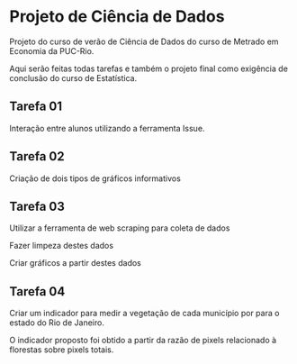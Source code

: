 # Projeto de Ciência de Dados

Projeto do curso de verão de Ciência de Dados do curso de Metrado em Economia da PUC-Rio.

Aqui serão feitas todas tarefas e também o projeto final como exigência de conclusão do curso de Estatística.

## Tarefa 01 
Interação entre alunos utilizando a ferramenta Issue.

## Tarefa 02
Criação de dois tipos de gráficos informativos

## Tarefa 03
Utilizar a ferramenta de web scraping para coleta de dados 

Fazer limpeza destes dados 

Criar gráficos a partir destes dados

## Tarefa 04
Criar um indicador para medir a vegetação de cada município por para o estado do Rio de Janeiro.

O indicador proposto foi obtido a partir da razão de pixels relacionado à florestas sobre pixels totais.